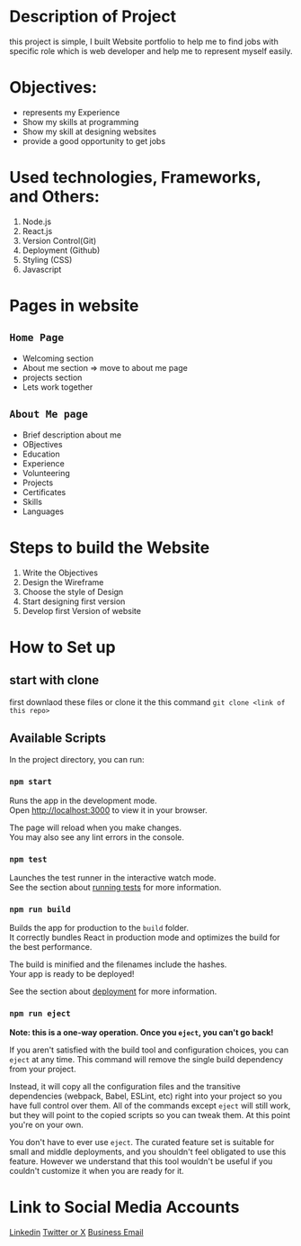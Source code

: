 # Description of Project
this project is simple, I built Website portfolio to help me to find jobs with specific role which is web developer and help me to represent myself easily.

# Objectives:
- represents my Experience
- Show my skills at programming
- Show my skill at designing websites
- provide a good opportunity to get jobs

# Used technologies, Frameworks, and Others:
1. Node.js
2. React.js
3. Version Control(Git)
4. Deployment (Github)
5. Styling (CSS)
6. Javascript

# Pages in website
## `Home Page`
- Welcoming section
- About me section => move to about me page
- projects section
- Lets work together

## `About Me page`
- Brief description about me
- OBjectives
- Education
- Experience
- Volunteering
- Projects
- Certificates
- Skills
- Languages

# Steps to build the Website
1. Write the Objectives
2. Design the Wireframe
3. Choose the style of Design
4. Start designing first version
5. Develop first Version of website

# How to Set up
## start with clone
first downlaod these files or clone it the this command
`git clone <link of this repo>`

## Available Scripts

In the project directory, you can run:

### `npm start`

Runs the app in the development mode.\
Open [http://localhost:3000](http://localhost:3000) to view it in your browser.

The page will reload when you make changes.\
You may also see any lint errors in the console.

### `npm test`

Launches the test runner in the interactive watch mode.\
See the section about [running tests](https://facebook.github.io/create-react-app/docs/running-tests) for more information.

### `npm run build`

Builds the app for production to the `build` folder.\
It correctly bundles React in production mode and optimizes the build for the best performance.

The build is minified and the filenames include the hashes.\
Your app is ready to be deployed!

See the section about [deployment](https://facebook.github.io/create-react-app/docs/deployment) for more information.

### `npm run eject`

**Note: this is a one-way operation. Once you `eject`, you can't go back!**

If you aren't satisfied with the build tool and configuration choices, you can `eject` at any time. This command will remove the single build dependency from your project.

Instead, it will copy all the configuration files and the transitive dependencies (webpack, Babel, ESLint, etc) right into your project so you have full control over them. All of the commands except `eject` will still work, but they will point to the copied scripts so you can tweak them. At this point you're on your own.

You don't have to ever use `eject`. The curated feature set is suitable for small and middle deployments, and you shouldn't feel obligated to use this feature. However we understand that this tool wouldn't be useful if you couldn't customize it when you are ready for it.


# Link to Social Media Accounts
[Linkedin](https://www.linkedin.com/in/abdullah-alqarni-75b8221b1/)
[Twitter or X](https://twitter.com/AbdullahMQarni)
[Business Email](mailto:business@abdullahqarni.com)

